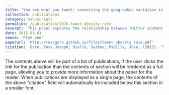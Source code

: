 ```yaml
---
title: "You are what you tweet: connecting the geographic variation in America's obesity rate to twitter content"
collection: publications
category: manuscripts
permalink: /publication/2015-tweet-obesity-rate
excerpt: 'This paper explores the relationship between Twitter content and geographic variations in obesity rates across America, using social media data to understand health trends.'
date: 2015-01-01
venue: 'PloS one'
paperurl: 'http://rossgore.github.io/files/tweet_obesity_rate.pdf'
citation: 'Gore, Ross Joseph; Diallo, Saikou; Padilla, Jose. (2015). "You are what you tweet: connecting the geographic variation in America's obesity rate to twitter content". <i>PloS one</i>. 10(9), e0133505.'
---
```

The contents above will be part of a list of publications, if the user clicks the link for the publication than the contents of section will be rendered as a full page, allowing you to provide more information about the paper for the reader. When publications are displayed as a single page, the contents of the above "citation" field will automatically be included below this section in a smaller font.